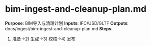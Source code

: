 # bim-ingest-and-cleanup-plan.md

**Purpose**: BIM导入与清理计划
**Inputs**: IFC/USD/GLTF
**Outputs**: docs/ingest/bim-ingest-and-cleanup-plan.md
**Steps**:

1. 准备→2) 生成→3) 校核→4) 发布
